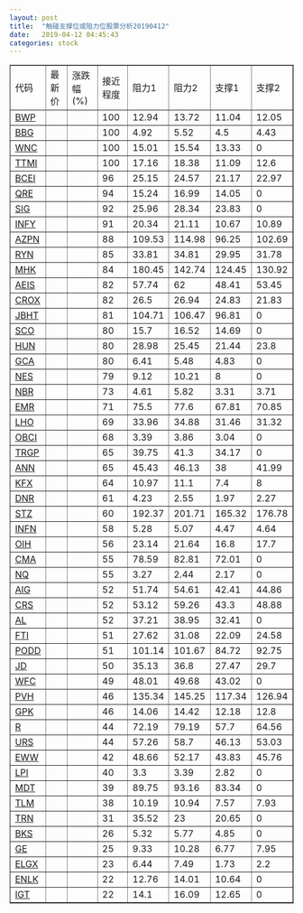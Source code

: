 ```yaml
---
layout: post
title:  "触碰支撑位或阻力位股票分析20190412"
date:   2019-04-12 04:45:43
categories: stock
---
```

<script type="text/javascript">
var stockList = []
stockList.push('gb_bwp');
stockList.push('gb_bbg');
stockList.push('gb_wnc');
stockList.push('gb_ttmi');
stockList.push('gb_bcei');
stockList.push('gb_qre');
stockList.push('gb_sig');
stockList.push('gb_infy');
stockList.push('gb_azpn');
stockList.push('gb_ryn');
stockList.push('gb_mhk');
stockList.push('gb_aeis');
stockList.push('gb_crox');
stockList.push('gb_jbht');
stockList.push('gb_sco');
stockList.push('gb_hun');
stockList.push('gb_gca');
stockList.push('gb_nes');
stockList.push('gb_nbr');
stockList.push('gb_emr');
stockList.push('gb_lho');
stockList.push('gb_obci');
stockList.push('gb_trgp');
stockList.push('gb_ann');
stockList.push('gb_kfx');
stockList.push('gb_dnr');
stockList.push('gb_stz');
stockList.push('gb_infn');
stockList.push('gb_oih');
stockList.push('gb_cma');
stockList.push('gb_nq');
stockList.push('gb_aig');
stockList.push('gb_crs');
stockList.push('gb_al');
stockList.push('gb_fti');
stockList.push('gb_podd');
stockList.push('gb_jd');
stockList.push('gb_wfc');
stockList.push('gb_pvh');
stockList.push('gb_gpk');
stockList.push('gb_r');
stockList.push('gb_urs');
stockList.push('gb_eww');
stockList.push('gb_lpi');
stockList.push('gb_mdt');
stockList.push('gb_tlm');
stockList.push('gb_trn');
stockList.push('gb_bks');
stockList.push('gb_ge');
stockList.push('gb_elgx');
stockList.push('gb_enlk');
stockList.push('gb_igt');
</script>
<table border="1">
 <tr>
 <td>代码</td>
 <td>最新价</td>
 <td>涨跌幅(%)</td>
 <td>接近程度</td>
 <td>阻力1</td>
 <td>阻力2</td>
 <td>支撑1</td>
 <td>支撑2</td>
</tr>
  <tr id="bwp" class="green">
  <td><a href="http://stock.finance.sina.com.cn/usstock/quotes/BWP.html" target="_blank">BWP</a></td><td></td><td></td><td>100</td><td>12.94</td><td>13.72</td><td>11.04</td><td>12.05</td></tr>
  <tr id="bbg" class="red">
  <td><a href="http://stock.finance.sina.com.cn/usstock/quotes/BBG.html" target="_blank">BBG</a></td><td></td><td></td><td>100</td><td>4.92</td><td>5.52</td><td>4.5</td><td>4.43</td></tr>
  <tr id="wnc" class="red">
  <td><a href="http://stock.finance.sina.com.cn/usstock/quotes/WNC.html" target="_blank">WNC</a></td><td></td><td></td><td>100</td><td>15.01</td><td>15.54</td><td>13.33</td><td>0</td></tr>
  <tr id="ttmi" class="green">
  <td><a href="http://stock.finance.sina.com.cn/usstock/quotes/TTMI.html" target="_blank">TTMI</a></td><td></td><td></td><td>100</td><td>17.16</td><td>18.38</td><td>11.09</td><td>12.6</td></tr>
  <tr id="bcei" class="green">
  <td><a href="http://stock.finance.sina.com.cn/usstock/quotes/BCEI.html" target="_blank">BCEI</a></td><td></td><td></td><td>96</td><td>25.15</td><td>24.57</td><td>21.17</td><td>22.97</td></tr>
  <tr id="qre" class="red">
  <td><a href="http://stock.finance.sina.com.cn/usstock/quotes/QRE.html" target="_blank">QRE</a></td><td></td><td></td><td>94</td><td>15.24</td><td>16.99</td><td>14.05</td><td>0</td></tr>
  <tr id="sig" class="green">
  <td><a href="http://stock.finance.sina.com.cn/usstock/quotes/SIG.html" target="_blank">SIG</a></td><td></td><td></td><td>92</td><td>25.96</td><td>28.34</td><td>23.83</td><td>0</td></tr>
  <tr id="infy" class="green">
  <td><a href="http://stock.finance.sina.com.cn/usstock/quotes/INFY.html" target="_blank">INFY</a></td><td></td><td></td><td>91</td><td>20.34</td><td>21.11</td><td>10.67</td><td>10.89</td></tr>
  <tr id="azpn" class="red">
  <td><a href="http://stock.finance.sina.com.cn/usstock/quotes/AZPN.html" target="_blank">AZPN</a></td><td></td><td></td><td>88</td><td>109.53</td><td>114.98</td><td>96.25</td><td>102.69</td></tr>
  <tr id="ryn" class="green">
  <td><a href="http://stock.finance.sina.com.cn/usstock/quotes/RYN.html" target="_blank">RYN</a></td><td></td><td></td><td>85</td><td>33.81</td><td>34.81</td><td>29.95</td><td>31.78</td></tr>
  <tr id="mhk" class="green">
  <td><a href="http://stock.finance.sina.com.cn/usstock/quotes/MHK.html" target="_blank">MHK</a></td><td></td><td></td><td>84</td><td>180.45</td><td>142.74</td><td>124.45</td><td>130.92</td></tr>
  <tr id="aeis" class="green">
  <td><a href="http://stock.finance.sina.com.cn/usstock/quotes/AEIS.html" target="_blank">AEIS</a></td><td></td><td></td><td>82</td><td>57.74</td><td>62</td><td>48.41</td><td>53.45</td></tr>
  <tr id="crox" class="red">
  <td><a href="http://stock.finance.sina.com.cn/usstock/quotes/CROX.html" target="_blank">CROX</a></td><td></td><td></td><td>82</td><td>26.5</td><td>26.94</td><td>24.83</td><td>21.83</td></tr>
  <tr id="jbht" class="red">
  <td><a href="http://stock.finance.sina.com.cn/usstock/quotes/JBHT.html" target="_blank">JBHT</a></td><td></td><td></td><td>81</td><td>104.71</td><td>106.47</td><td>96.81</td><td>0</td></tr>
  <tr id="sco" class="green">
  <td><a href="http://stock.finance.sina.com.cn/usstock/quotes/SCO.html" target="_blank">SCO</a></td><td></td><td></td><td>80</td><td>15.7</td><td>16.52</td><td>14.69</td><td>0</td></tr>
  <tr id="hun" class="green">
  <td><a href="http://stock.finance.sina.com.cn/usstock/quotes/HUN.html" target="_blank">HUN</a></td><td></td><td></td><td>80</td><td>28.98</td><td>25.45</td><td>21.44</td><td>23.8</td></tr>
  <tr id="gca" class="green">
  <td><a href="http://stock.finance.sina.com.cn/usstock/quotes/GCA.html" target="_blank">GCA</a></td><td></td><td></td><td>80</td><td>6.41</td><td>5.48</td><td>4.83</td><td>0</td></tr>
  <tr id="nes" class="red">
  <td><a href="http://stock.finance.sina.com.cn/usstock/quotes/NES.html" target="_blank">NES</a></td><td></td><td></td><td>79</td><td>9.12</td><td>10.21</td><td>8</td><td>0</td></tr>
  <tr id="nbr" class="green">
  <td><a href="http://stock.finance.sina.com.cn/usstock/quotes/NBR.html" target="_blank">NBR</a></td><td></td><td></td><td>73</td><td>4.61</td><td>5.82</td><td>3.31</td><td>3.71</td></tr>
  <tr id="emr" class="green">
  <td><a href="http://stock.finance.sina.com.cn/usstock/quotes/EMR.html" target="_blank">EMR</a></td><td></td><td></td><td>71</td><td>75.5</td><td>77.6</td><td>67.81</td><td>70.85</td></tr>
  <tr id="lho" class="green">
  <td><a href="http://stock.finance.sina.com.cn/usstock/quotes/LHO.html" target="_blank">LHO</a></td><td></td><td></td><td>69</td><td>33.96</td><td>34.88</td><td>31.46</td><td>31.32</td></tr>
  <tr id="obci" class="green">
  <td><a href="http://stock.finance.sina.com.cn/usstock/quotes/OBCI.html" target="_blank">OBCI</a></td><td></td><td></td><td>68</td><td>3.39</td><td>3.86</td><td>3.04</td><td>0</td></tr>
  <tr id="trgp" class="red">
  <td><a href="http://stock.finance.sina.com.cn/usstock/quotes/TRGP.html" target="_blank">TRGP</a></td><td></td><td></td><td>65</td><td>39.75</td><td>41.3</td><td>34.17</td><td>0</td></tr>
  <tr id="ann" class="red">
  <td><a href="http://stock.finance.sina.com.cn/usstock/quotes/ANN.html" target="_blank">ANN</a></td><td></td><td></td><td>65</td><td>45.43</td><td>46.13</td><td>38</td><td>41.99</td></tr>
  <tr id="kfx" class="green">
  <td><a href="http://stock.finance.sina.com.cn/usstock/quotes/KFX.html" target="_blank">KFX</a></td><td></td><td></td><td>64</td><td>10.97</td><td>11.1</td><td>7.4</td><td>8</td></tr>
  <tr id="dnr" class="red">
  <td><a href="http://stock.finance.sina.com.cn/usstock/quotes/DNR.html" target="_blank">DNR</a></td><td></td><td></td><td>61</td><td>4.23</td><td>2.55</td><td>1.97</td><td>2.27</td></tr>
  <tr id="stz" class="red">
  <td><a href="http://stock.finance.sina.com.cn/usstock/quotes/STZ.html" target="_blank">STZ</a></td><td></td><td></td><td>60</td><td>192.37</td><td>201.71</td><td>165.32</td><td>176.78</td></tr>
  <tr id="infn" class="green">
  <td><a href="http://stock.finance.sina.com.cn/usstock/quotes/INFN.html" target="_blank">INFN</a></td><td></td><td></td><td>58</td><td>5.28</td><td>5.07</td><td>4.47</td><td>4.64</td></tr>
  <tr id="oih" class="green">
  <td><a href="http://stock.finance.sina.com.cn/usstock/quotes/OIH.html" target="_blank">OIH</a></td><td></td><td></td><td>56</td><td>23.14</td><td>21.64</td><td>16.8</td><td>17.7</td></tr>
  <tr id="cma" class="red">
  <td><a href="http://stock.finance.sina.com.cn/usstock/quotes/CMA.html" target="_blank">CMA</a></td><td></td><td></td><td>55</td><td>78.59</td><td>82.81</td><td>72.01</td><td>0</td></tr>
  <tr id="nq" class="green">
  <td><a href="http://stock.finance.sina.com.cn/usstock/quotes/NQ.html" target="_blank">NQ</a></td><td></td><td></td><td>55</td><td>3.27</td><td>2.44</td><td>2.17</td><td>0</td></tr>
  <tr id="aig" class="green">
  <td><a href="http://stock.finance.sina.com.cn/usstock/quotes/AIG.html" target="_blank">AIG</a></td><td></td><td></td><td>52</td><td>51.74</td><td>54.61</td><td>42.41</td><td>44.86</td></tr>
  <tr id="crs" class="green">
  <td><a href="http://stock.finance.sina.com.cn/usstock/quotes/CRS.html" target="_blank">CRS</a></td><td></td><td></td><td>52</td><td>53.12</td><td>59.26</td><td>43.3</td><td>48.88</td></tr>
  <tr id="al" class="red">
  <td><a href="http://stock.finance.sina.com.cn/usstock/quotes/AL.html" target="_blank">AL</a></td><td></td><td></td><td>52</td><td>37.21</td><td>38.95</td><td>32.41</td><td>0</td></tr>
  <tr id="fti" class="green">
  <td><a href="http://stock.finance.sina.com.cn/usstock/quotes/FTI.html" target="_blank">FTI</a></td><td></td><td></td><td>51</td><td>27.62</td><td>31.08</td><td>22.09</td><td>24.58</td></tr>
  <tr id="podd" class="green">
  <td><a href="http://stock.finance.sina.com.cn/usstock/quotes/PODD.html" target="_blank">PODD</a></td><td></td><td></td><td>51</td><td>101.14</td><td>101.67</td><td>84.72</td><td>92.75</td></tr>
  <tr id="jd" class="green">
  <td><a href="http://stock.finance.sina.com.cn/usstock/quotes/JD.html" target="_blank">JD</a></td><td></td><td></td><td>50</td><td>35.13</td><td>36.8</td><td>27.47</td><td>29.7</td></tr>
  <tr id="wfc" class="red">
  <td><a href="http://stock.finance.sina.com.cn/usstock/quotes/WFC.html" target="_blank">WFC</a></td><td></td><td></td><td>49</td><td>48.01</td><td>49.68</td><td>43.02</td><td>0</td></tr>
  <tr id="pvh" class="green">
  <td><a href="http://stock.finance.sina.com.cn/usstock/quotes/PVH.html" target="_blank">PVH</a></td><td></td><td></td><td>46</td><td>135.34</td><td>145.25</td><td>117.34</td><td>126.94</td></tr>
  <tr id="gpk" class="green">
  <td><a href="http://stock.finance.sina.com.cn/usstock/quotes/GPK.html" target="_blank">GPK</a></td><td></td><td></td><td>46</td><td>14.06</td><td>14.42</td><td>12.18</td><td>12.8</td></tr>
  <tr id="r" class="green">
  <td><a href="http://stock.finance.sina.com.cn/usstock/quotes/R.html" target="_blank">R</a></td><td></td><td></td><td>44</td><td>72.19</td><td>79.19</td><td>57.7</td><td>64.56</td></tr>
  <tr id="urs" class="green">
  <td><a href="http://stock.finance.sina.com.cn/usstock/quotes/URS.html" target="_blank">URS</a></td><td></td><td></td><td>44</td><td>57.26</td><td>58.7</td><td>46.13</td><td>53.03</td></tr>
  <tr id="eww" class="green">
  <td><a href="http://stock.finance.sina.com.cn/usstock/quotes/EWW.html" target="_blank">EWW</a></td><td></td><td></td><td>42</td><td>48.66</td><td>52.17</td><td>43.83</td><td>45.76</td></tr>
  <tr id="lpi" class="red">
  <td><a href="http://stock.finance.sina.com.cn/usstock/quotes/LPI.html" target="_blank">LPI</a></td><td></td><td></td><td>40</td><td>3.3</td><td>3.39</td><td>2.82</td><td>0</td></tr>
  <tr id="mdt" class="red">
  <td><a href="http://stock.finance.sina.com.cn/usstock/quotes/MDT.html" target="_blank">MDT</a></td><td></td><td></td><td>39</td><td>89.75</td><td>93.16</td><td>83.34</td><td>0</td></tr>
  <tr id="tlm" class="green">
  <td><a href="http://stock.finance.sina.com.cn/usstock/quotes/TLM.html" target="_blank">TLM</a></td><td></td><td></td><td>38</td><td>10.19</td><td>10.94</td><td>7.57</td><td>7.93</td></tr>
  <tr id="trn" class="green">
  <td><a href="http://stock.finance.sina.com.cn/usstock/quotes/TRN.html" target="_blank">TRN</a></td><td></td><td></td><td>31</td><td>35.52</td><td>23</td><td>20.65</td><td>0</td></tr>
  <tr id="bks" class="red">
  <td><a href="http://stock.finance.sina.com.cn/usstock/quotes/BKS.html" target="_blank">BKS</a></td><td></td><td></td><td>26</td><td>5.32</td><td>5.77</td><td>4.85</td><td>0</td></tr>
  <tr id="ge" class="red">
  <td><a href="http://stock.finance.sina.com.cn/usstock/quotes/GE.html" target="_blank">GE</a></td><td></td><td></td><td>25</td><td>9.33</td><td>10.28</td><td>6.77</td><td>7.95</td></tr>
  <tr id="elgx" class="red">
  <td><a href="http://stock.finance.sina.com.cn/usstock/quotes/ELGX.html" target="_blank">ELGX</a></td><td></td><td></td><td>23</td><td>6.44</td><td>7.49</td><td>1.73</td><td>2.2</td></tr>
  <tr id="enlk" class="red">
  <td><a href="http://stock.finance.sina.com.cn/usstock/quotes/ENLK.html" target="_blank">ENLK</a></td><td></td><td></td><td>22</td><td>12.76</td><td>14.01</td><td>10.64</td><td>0</td></tr>
  <tr id="igt" class="red">
  <td><a href="http://stock.finance.sina.com.cn/usstock/quotes/IGT.html" target="_blank">IGT</a></td><td></td><td></td><td>22</td><td>14.1</td><td>16.09</td><td>12.65</td><td>0</td></tr>
</table>
